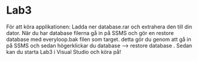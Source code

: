 # Lab3
 För att köra applikationen: Ladda ner database.rar och extrahera den till din dator. När du har database filerna gå in på SSMS och gör en restore database med everyloop.bak filen som target. detta gör du genom att gå in på SSMS och sedan högerklickar du database --> restore database . Sedan kan du starta Lab3 i Visual Studio och köra på!
